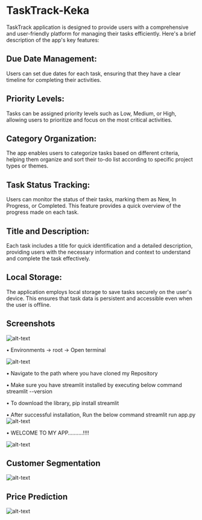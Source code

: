 # TaskTrack-Keka

TaskTrack application is designed to provide users with a comprehensive and user-friendly platform for managing their tasks efficiently. Here's a brief description of the app's key features:
## Due Date Management:

Users can set due dates for each task, ensuring that they have a clear timeline for completing their activities.

## Priority Levels:

Tasks can be assigned priority levels such as Low, Medium, or High, allowing users to prioritize and focus on the most critical activities.

## Category Organization:

The app enables users to categorize tasks based on different criteria, helping them organize and sort their to-do list according to specific project types or themes.

## Task Status Tracking:

Users can monitor the status of their tasks, marking them as New, In Progress, or Completed. This feature provides a quick overview of the progress made on each task.

## Title and Description:

Each task includes a title for quick identification and a detailed description, providing users with the necessary information and context to understand and complete the task effectively.

## Local Storage:

The application employs local storage to save tasks securely on the user's device. This ensures that task data is persistent and accessible even when the user is offline.


## Screenshots
 ![alt-text](screenshots/screenshot1.png)

•	Environments -> root  -> Open terminal

  ![alt-text](assets/P2.png)


•	Navigate to the path where you have cloned my Repository

•	Make sure you have streamlit installed by executing below command
streamlit --version

•	To download the library, pip install streamlit 

•	After successful installation, Run the below command 
streamlit run app.py
  ![alt-text](assets/P3.png)


•	WELCOME TO MY APP……….!!!!

  ![alt-text](assets/P4.png)
## Customer Segmentation
![alt-text](assets/CS.gif)
## Price Prediction
![alt-text](assets/Price_Prediction.gif)
